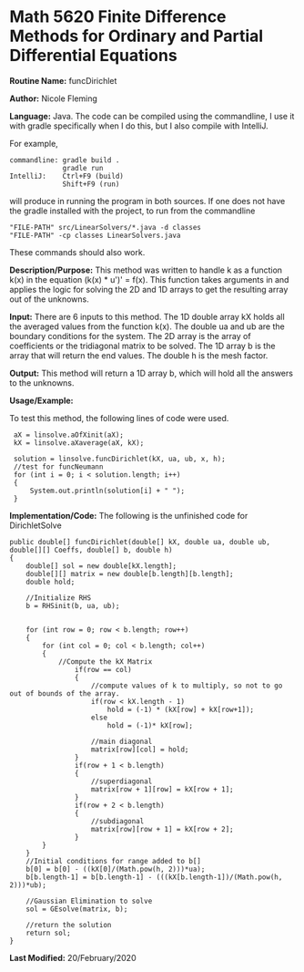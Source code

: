 # Math 5620 Finite Difference Methods for Ordinary and Partial Differential Equations

**Routine Name:**           funcDirichlet

**Author:**                 Nicole Fleming

**Language:**              Java. The code can be compiled using the commandline, I use it with gradle specifically when I do this, but I also compile with IntelliJ.

For example,

    commandline: gradle build .
                 gradle run
    IntelliJ:    Ctrl+F9 (build)
                 Shift+F9 (run)

will produce in running the program in both sources. If one does not have the gradle installed with the project, to run from the commandline

    "FILE-PATH" src/LinearSolvers/*.java -d classes
    "FILE-PATH" -cp classes LinearSolvers.java
    
These commands should also work.

**Description/Purpose:** This method was written to handle k as a function k(x) in the equation (k(x) * u')' = f(x). This function takes arguments in and applies the logic for solving the 2D and 1D arrays to get the resulting array out of the unknowns.

**Input:** There are 6 inputs to this method. The 1D double array kX holds all the averaged values from the function k(x). The double ua and ub are the boundary conditions for the system. The 2D array is the array of coefficients or the tridiagonal matrix to be solved. The 1D array b is the array that will return the end values. The double h is the mesh factor. 

**Output:** This method will return a 1D array b, which will hold all the answers to the unknowns. 
  
  

**Usage/Example:**

To test this method, the following lines of code were used.
                  
     aX = linsolve.aOfXinit(aX);
     kX = linsolve.aXaverage(aX, kX);
    
     solution = linsolve.funcDirichlet(kX, ua, ub, x, h);
     //test for funcNeumann
     for (int i = 0; i < solution.length; i++)
     {
         System.out.println(solution[i] + " ");
     }

**Implementation/Code:** The following is the unfinished code for DirichletSolve
 
    public double[] funcDirichlet(double[] kX, double ua, double ub, double[][] Coeffs, double[] b, double h)
    {
        double[] sol = new double[kX.length];
        double[][] matrix = new double[b.length][b.length];
        double hold;

        //Initialize RHS
        b = RHSinit(b, ua, ub);

        
        for (int row = 0; row < b.length; row++)
        {
            for (int col = 0; col < b.length; col++)
            {
                //Compute the kX Matrix
                    if(row == col)
                    {
                        //compute values of k to multiply, so not to go out of bounds of the array.
                        if(row < kX.length - 1)
                            hold = (-1) * (kX[row] + kX[row+1]);
                        else
                            hold = (-1)* kX[row];

                        //main diagonal
                        matrix[row][col] = hold;
                    }
                    if(row + 1 < b.length)
                    {
                        //superdiagonal
                        matrix[row + 1][row] = kX[row + 1];
                    }
                    if(row + 2 < b.length)
                    {
                        //subdiagonal
                        matrix[row][row + 1] = kX[row + 2];
                    }
            }
        }
        //Initial conditions for range added to b[]
        b[0] = b[0] - ((kX[0]/(Math.pow(h, 2)))*ua);
        b[b.length-1] = b[b.length-1] - (((kX[b.length-1])/(Math.pow(h, 2)))*ub);

        //Gaussian Elimination to solve
        sol = GEsolve(matrix, b);

        //return the solution
        return sol;
    }
     

**Last Modified:** 20/February/2020
